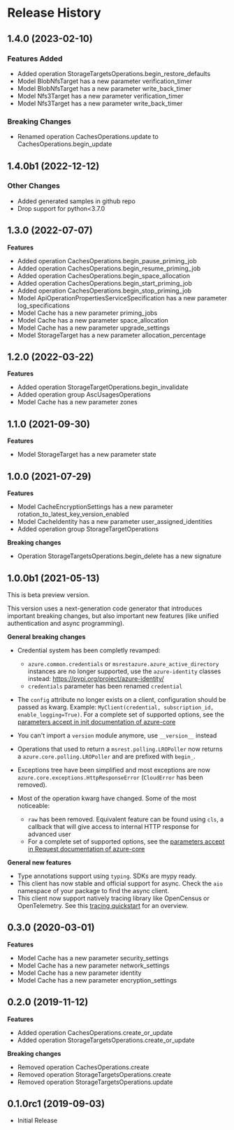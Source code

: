 # Release History

## 1.4.0 (2023-02-10)

### Features Added

  - Added operation StorageTargetsOperations.begin_restore_defaults
  - Model BlobNfsTarget has a new parameter verification_timer
  - Model BlobNfsTarget has a new parameter write_back_timer
  - Model Nfs3Target has a new parameter verification_timer
  - Model Nfs3Target has a new parameter write_back_timer

### Breaking Changes

  - Renamed operation CachesOperations.update to CachesOperations.begin_update

## 1.4.0b1 (2022-12-12)

### Other Changes

  - Added generated samples in github repo
  - Drop support for python<3.7.0

## 1.3.0 (2022-07-07)

**Features**

  - Added operation CachesOperations.begin_pause_priming_job
  - Added operation CachesOperations.begin_resume_priming_job
  - Added operation CachesOperations.begin_space_allocation
  - Added operation CachesOperations.begin_start_priming_job
  - Added operation CachesOperations.begin_stop_priming_job
  - Model ApiOperationPropertiesServiceSpecification has a new parameter log_specifications
  - Model Cache has a new parameter priming_jobs
  - Model Cache has a new parameter space_allocation
  - Model Cache has a new parameter upgrade_settings
  - Model StorageTarget has a new parameter allocation_percentage

## 1.2.0 (2022-03-22)

**Features**

  - Added operation StorageTargetOperations.begin_invalidate
  - Added operation group AscUsagesOperations
  - Model Cache has a new parameter zones

## 1.1.0 (2021-09-30)

**Features**

  - Model StorageTarget has a new parameter state

## 1.0.0 (2021-07-29)

**Features**

  - Model CacheEncryptionSettings has a new parameter rotation_to_latest_key_version_enabled
  - Model CacheIdentity has a new parameter user_assigned_identities
  - Added operation group StorageTargetOperations

**Breaking changes**

  - Operation StorageTargetsOperations.begin_delete has a new signature

## 1.0.0b1 (2021-05-13)

This is beta preview version.

This version uses a next-generation code generator that introduces important breaking changes, but also important new features (like unified authentication and async programming).

**General breaking changes**

- Credential system has been completly revamped:

  - `azure.common.credentials` or `msrestazure.azure_active_directory` instances are no longer supported, use the `azure-identity` classes instead: https://pypi.org/project/azure-identity/
  - `credentials` parameter has been renamed `credential`

- The `config` attribute no longer exists on a client, configuration should be passed as kwarg. Example: `MyClient(credential, subscription_id, enable_logging=True)`. For a complete set of
  supported options, see the [parameters accept in init documentation of azure-core](https://github.com/Azure/azure-sdk-for-python/blob/main/sdk/core/azure-core/CLIENT_LIBRARY_DEVELOPER.md#available-policies)
- You can't import a `version` module anymore, use `__version__` instead
- Operations that used to return a `msrest.polling.LROPoller` now returns a `azure.core.polling.LROPoller` and are prefixed with `begin_`.
- Exceptions tree have been simplified and most exceptions are now `azure.core.exceptions.HttpResponseError` (`CloudError` has been removed).
- Most of the operation kwarg have changed. Some of the most noticeable:

  - `raw` has been removed. Equivalent feature can be found using `cls`, a callback that will give access to internal HTTP response for advanced user
  - For a complete set of
  supported options, see the [parameters accept in Request documentation of azure-core](https://github.com/Azure/azure-sdk-for-python/blob/main/sdk/core/azure-core/CLIENT_LIBRARY_DEVELOPER.md#available-policies)

**General new features**

- Type annotations support using `typing`. SDKs are mypy ready.
- This client has now stable and official support for async. Check the `aio` namespace of your package to find the async client.
- This client now support natively tracing library like OpenCensus or OpenTelemetry. See this [tracing quickstart](https://github.com/Azure/azure-sdk-for-python/tree/main/sdk/core/azure-core-tracing-opentelemetry) for an overview.

## 0.3.0 (2020-03-01)

**Features**

  - Model Cache has a new parameter security_settings
  - Model Cache has a new parameter network_settings
  - Model Cache has a new parameter identity
  - Model Cache has a new parameter encryption_settings

## 0.2.0 (2019-11-12)

**Features**

  - Added operation CachesOperations.create_or_update
  - Added operation StorageTargetsOperations.create_or_update

**Breaking changes**

  - Removed operation CachesOperations.create
  - Removed operation StorageTargetsOperations.create
  - Removed operation StorageTargetsOperations.update

## 0.1.0rc1 (2019-09-03)

  - Initial Release
